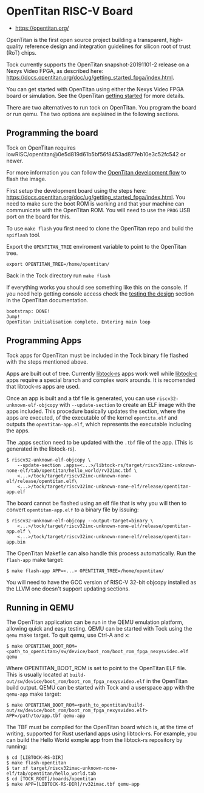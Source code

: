 OpenTitan RISC-V Board
=================

- https://opentitan.org/

OpenTitan is the first open source project building a transparent, high-quality reference design and integration guidelines for silicon root of trust (RoT) chips.

Tock currently supports the OpenTitan snapshot-20191101-2 release on a Nexys Video FPGA, as described here: https://docs.opentitan.org/doc/ug/getting_started_fpga/index.html.

You can get started with OpenTitan using either the Nexys Video FPGA board or simulation. See the OpenTitan [getting started](https://docs.opentitan.org/doc/ug/getting_started/index.html) for more details.

There are two alternatives to run tock on OpenTitan. You program the board or run qemu. The two options are explained in the following sections.

Programming the board 
---------------------

Tock on OpenTitan requires lowRISC/opentitan@0e5d819d61b5bf56f8453ad877eb10e3c52fc542 or newer.

For more information you can follow the [OpenTitan development flow](https://docs.opentitan.org/doc/ug/getting_started_fpga/index.html#testing-the-demo-design) to flash the image.

First setup the development board using the steps here: https://docs.opentitan.org/doc/ug/getting_started_fpga/index.html. You need to make sure the boot ROM is working and that your machine can communicate with the OpenTitan ROM. You will need to use the `PROG` USB port on the board for this.

To use `make flash` you first need to clone the OpenTitan repo and build the `spiflash` tool.

Export the `OPENTITAN_TREE` enviroment variable to point to the OpenTitan tree.  
<!--- This export is not needed. Because if the instructions of the OT setup have been followed, $REPO_TOP can 
be used instead of exporting a new variable. This is lazy developement.-->


```shell
export OPENTITAN_TREE=/home/opentitan/
```

Back in the Tock directory run `make flash`

If everything works you should see something like this on the console. If you need help getting console access check the [testing the design](https://docs.opentitan.org/doc/ug/getting_started_fpga/index.html#testing-the-demo-design) section in the OpenTitan documentation.

```
bootstrap: DONE!
Jump!
OpenTitan initialisation complete. Entering main loop
```
Programming Apps
----------------

Tock apps for OpenTitan must be included in the Tock binary file flashed with the steps mentioned above.

Apps are built out of tree. Currently [libtock-rs](https://github.com/tock/libtock-rs) apps work well while [libtock-c](https://github.com/tock/libtock-c) apps require a special branch and complex work arounds. It is recomended that libtock-rs apps are used.

Once an app is built and a tbf file is generated, you can use `riscv32-unknown-elf-objcopy` with `--update-section` to create an ELF image with the
apps included. This procedure basically updates the section, where the apps are executed, of the executable of the kernel `opentita.elf` and outputs the 
`opentitan-app.elf`, which represents the executable including the apps.

The .apps section need to be updated with the `.tbf` file of the app. (This is generated in the libtock-rs).

```shell
$ riscv32-unknown-elf-objcopy \
    --update-section .apps=<...>/libtock-rs/target/riscv32imc-unknown-none-elf/tab/opentitan/hello_world/rv32imc.tbf \
    <...>/tock/target/riscv32imc-unknown-none-elf/release/opentitan.elf\
    <...>/tock/target/riscv32imc-unknown-none-elf/release/opentitan-app.elf
```
The board cannot be flashed using an elf file that is why you will then to convert  `opentitan-app.elf` to a binary file by issuing:

```shell
$ riscv32-unknown-elf-objcopy --output-target=binary \
    <...>/tock/target/riscv32imc-unknown-none-elf/release/opentitan-app.elf \
    <...>/tock/target/riscv32imc-unknown-none-elf/release/opentitan-app.bin
```

The OpenTitan Makefile can also handle this process automatically. Run the `flash-app` make target:

```shell
$ make flash-app APP=<...> OPENTITAN_TREE=/home/opentitan/
```

You will need to have the GCC version of RISC-V 32-bit objcopy installed as the LLVM one doesn't support updating sections.


Running in QEMU
---------------

The OpenTitan application can be run in the QEMU emulation platform, allowing quick and easy testing. QEMU can be started 
with Tock using the `qemu` make target. To quit qemu, use Ctrl-A and x:
<!--- Qemu is way faster than Verilator, which is the supported simulator of OT -->

```shell
$ make OPENTITAN_BOOT_ROM=<path_to_opentitan>/sw/device/boot_rom/boot_rom_fpga_nexysvideo.elf qemu
```

Where OPENTITAN_BOOT_ROM is set to point to the OpenTitan ELF file. This is usually located at `build-out/sw/device/boot_rom/boot_rom_fpga_nexysvideo.elf` in the OpenTitan build output. QEMU can be started with Tock and a userspace app with the `qemu-app` make target:

```shell
$ make OPENTITAN_BOOT_ROM=<path_to_opentitan/build-out/sw/device/boot_rom/boot_rom_fpga_nexysvideo.elf> APP=/path/to/app.tbf qemu-app
```

The TBF must be compiled for the OpenTitan board which is, at the time of writing, supported for Rust userland apps using libtock-rs. For example, you can build
the Hello World exmple app from the libtock-rs repository by running:
```
$ cd [LIBTOCK-RS-DIR]
$ make flash-opentitan
$ tar xf target/riscv32imac-unknown-none-elf/tab/opentitan/hello_world.tab
$ cd [TOCK_ROOT]/boards/opentitan
$ make APP=[LIBTOCK-RS-DIR]/rv32imac.tbf qemu-app
```

